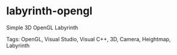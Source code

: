 # labyrinth-opengl
Simple 3D OpenGL Labyrinth

Tags: OpenGL, Visual Studio, Visual C++, 3D, Camera, Heightmap, Labyrinth